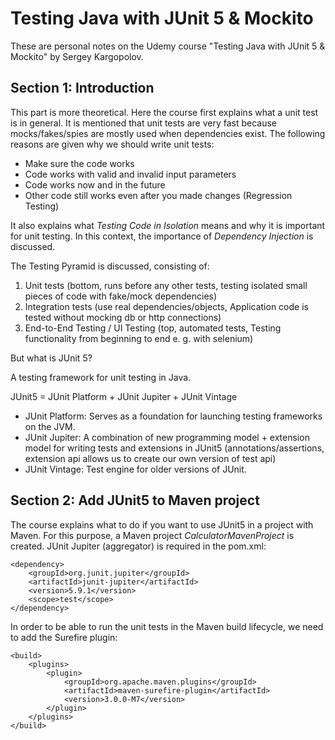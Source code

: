 # Testing Java with JUnit 5 & Mockito 

These are personal notes on the Udemy course "Testing Java with JUnit 5 & Mockito" by Sergey Kargopolov.

## Section 1: Introduction

This part is more theoretical.
Here the course first explains what a unit test is in general.
It is mentioned that unit tests are very fast because mocks/fakes/spies are mostly used when dependencies exist.
The following reasons are given why we should write unit tests:
* Make sure the code works
* Code works with valid and invalid input parameters
* Code works now and in the future
* Other code still works even after you made changes (Regression Testing)

It also explains what *Testing Code in Isolation* means and why it is important for unit testing.
In this context, the importance of *Dependency Injection* is discussed.

The Testing Pyramid is discussed, consisting of:
1) Unit tests (bottom, runs before any other tests, testing isolated small pieces of code with fake/mock dependencies)
2) Integration tests (use real dependencies/objects, Application code is tested without mocking db or http connections)
3) End-to-End Testing / UI Testing (top, automated tests, Testing functionality from beginning to end e. g. with selenium)


But what is JUnit 5?  

A testing framework for unit testing in Java.

JUnit5 = JUnit Platform + JUnit Jupiter + JUnit Vintage
* JUnit Platform: Serves as a foundation for launching testing frameworks on the JVM.
* JUnit Jupiter: A combination of new programming model + extension model for writing tests and extensions in JUnit5 (annotations/assertions, extension api allows us to create our own version of test api)
* JUnit Vintage: Test engine for older versions of JUnit.

## Section 2: Add JUnit5 to Maven project

The course explains what to do if you want to use JUnit5 in a project with Maven.
For this purpose, a Maven project *CalculatorMavenProject* is created.
JUnit Jupiter (aggregator) is required in the pom.xml:

```
<dependency>
    <groupId>org.junit.jupiter</groupId>
    <artifactId>junit-jupiter</artifactId>
    <version>5.9.1</version>
    <scope>test</scope>
</dependency>
```

In order to be able to run the unit tests in the Maven build lifecycle, we need to add the Surefire plugin:
```
<build>
    <plugins>
        <plugin>
            <groupId>org.apache.maven.plugins</groupId>
            <artifactId>maven-surefire-plugin</artifactId>
            <version>3.0.0-M7</version>
        </plugin>
    </plugins>
</build>
```